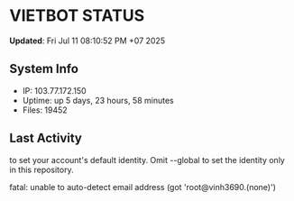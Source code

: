 # VIETBOT STATUS
**Updated**: Fri Jul 11 08:10:52 PM +07 2025

## System Info
- IP: 103.77.172.150
- Uptime: up 5 days, 23 hours, 58 minutes
- Files: 19452

## Last Activity

to set your account's default identity.
Omit --global to set the identity only in this repository.

fatal: unable to auto-detect email address (got 'root@vinh3690.(none)')
